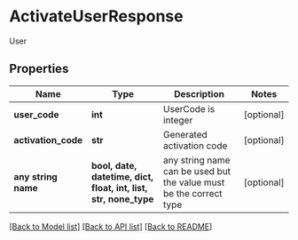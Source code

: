 # ActivateUserResponse

User

## Properties
Name | Type | Description | Notes
------------ | ------------- | ------------- | -------------
**user_code** | **int** | UserCode is integer | [optional] 
**activation_code** | **str** | Generated activation code | [optional] 
**any string name** | **bool, date, datetime, dict, float, int, list, str, none_type** | any string name can be used but the value must be the correct type | [optional]

[[Back to Model list]](../README.md#documentation-for-models) [[Back to API list]](../README.md#documentation-for-api-endpoints) [[Back to README]](../README.md)



